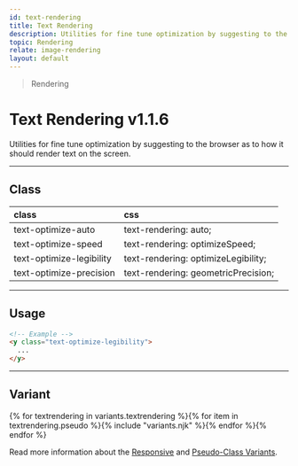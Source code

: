 ```yaml
---
id: text-rendering
title: Text Rendering
description: Utilities for fine tune optimization by suggesting to the browser as to how it should render text on the screen.
topic: Rendering
relate: image-rendering
layout: default
---
```


> Rendering

# Text Rendering <span class="ml-1 px-2 py-1 text-sm text-gray-600 (dark)text-charcoal-100 bg-gray-300 (dark)bg-gray-600">v1.1.6</span>

Utilities for fine tune optimization by suggesting to the browser as to how it should render text on the screen.

---

## Class

| <span class="px-3 py-1 text-white (dark)text-charcoal-100 bg-charcoal-100 (dark)bg-gray-600 rounded-full">class</span> | <span class="px-3 py-1 text-white (dark)text-charcoal-100 bg-charcoal-100 (dark)bg-gray-600 rounded-full">css</span> |
|:--|:--|
| text-optimize-auto | text-rendering: auto; |
| text-optimize-speed | text-rendering: optimizeSpeed; |
| text-optimize-legibility | text-rendering: optimizeLegibility; |
| text-optimize-precision | text-rendering: geometricPrecision; |

<style>
.supports {
  display: block
}
@supports (text-rendering: auto) {
  .supports {
    display: none
  }
}
</style>

<y class="supports mt-4 mx-4 p-3 border-l-8 border-orange-600 text-sm text-orange-600 (dark)text-orange-500 bg-orange-200 (dark)bg-orange-900">
  <span class="pr-1 font-semibold">
    Note:
  </span>
  Your browser does not currently support the utilities.
</y>

---

## Usage

```html
<!-- Example -->
<y class="text-optimize-legibility">
  ...
</y>
```

---

## Variant

<y class="flex flex-gap-2 flex-wrap justify-start items-center">{% for textrendering in variants.textrendering %}{% for item in textrendering.pseudo %}{% include "variants.njk" %}{% endfor %}{% endfor %}</y>

Read more information about the [Responsive](/responsive) and [Pseudo-Class Variants](/pseudo-class-variants/).
